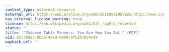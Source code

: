 ```yaml
---
content_type: external-resource
external_url: https://web.archive.org/web/20150501083925/http://www.cynthiaclarke.com/anth116/116_readings/You_are_how_you_eat.pdf
has_external_license_warning: true
license: https://en.wikipedia.org/wiki/All_rights_reserved
status: ''
title: '"Chinese Table Manners: You Are How You Eat." (PDF)'
uid: 8cc788a5-bb20-4ee9-9868-af5107954c99
wayback_url: ''
---
```

